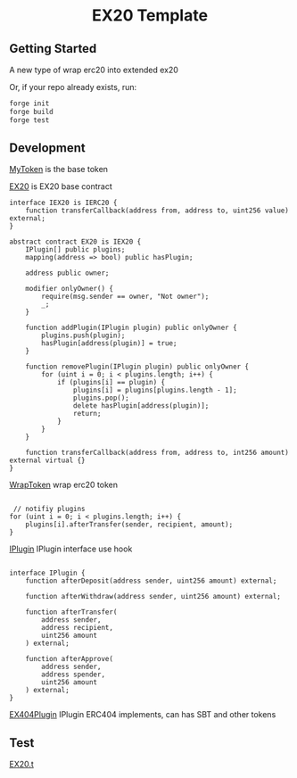 # <h1 align="center"> EX20 Template </h1>

## Getting Started

A new type of wrap erc20 into extended ex20

Or, if your repo already exists, run:
```sh
forge init
forge build
forge test
```

## Development

[MyToken](./src/MyToken.sol) is the base token

[EX20](./src/EX20.sol) is EX20 base contract
```solidity
interface IEX20 is IERC20 {
    function transferCallback(address from, address to, uint256 value) external;
}

abstract contract EX20 is IEX20 {
    IPlugin[] public plugins;
    mapping(address => bool) public hasPlugin;

    address public owner;

    modifier onlyOwner() {
        require(msg.sender == owner, "Not owner");
        _;
    }

    function addPlugin(IPlugin plugin) public onlyOwner {
        plugins.push(plugin);
        hasPlugin[address(plugin)] = true;
    }

    function removePlugin(IPlugin plugin) public onlyOwner {
        for (uint i = 0; i < plugins.length; i++) {
            if (plugins[i] == plugin) {
                plugins[i] = plugins[plugins.length - 1];
                plugins.pop();
                delete hasPlugin[address(plugin)];
                return;
            }
        }
    }

    function transferCallback(address from, address to, int256 amount) external virtual {}
}
```
[WrapToken](./src/WrapToken.sol) wrap erc20 token
```solidity

 // notifiy plugins
for (uint i = 0; i < plugins.length; i++) {
    plugins[i].afterTransfer(sender, recipient, amount);
}
```

[IPlugin](./src/IPlugin.sol) IPlugin interface use hook
```solidity

interface IPlugin {
    function afterDeposit(address sender, uint256 amount) external;

    function afterWithdraw(address sender, uint256 amount) external;

    function afterTransfer(
        address sender,
        address recipient,
        uint256 amount
    ) external;

    function afterApprove(
        address sender,
        address spender,
        uint256 amount
    ) external;
}
```

[EX404Plugin](./src/EX404Plugin.sol) IPlugin ERC404 implements, can has SBT and other tokens


## Test

[EX20.t](./src/EX20.t.sol)